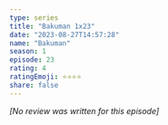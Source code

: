 ```yaml
---
type: series
title: "Bakuman 1x23"
date: "2023-08-27T14:57:28"
name: "Bakuman"
season: 1
episode: 23
rating: 4
ratingEmoji: ⭐️⭐️⭐️⭐️
share: false
---
```


*[No review was written for this episode]*
